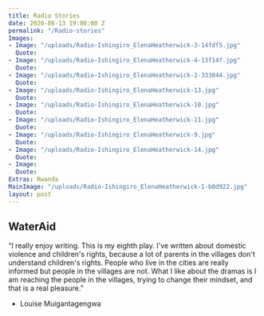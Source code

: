 ```yaml
---
title: Radio Stories
date: 2020-06-13 19:00:00 Z
permalink: "/Radio-stories"
Images:
- Image: "/uploads/Radio-Ishingiro_ElenaHeatherwick-3-14fdf5.jpg"
  Quote: 
- Image: "/uploads/Radio-Ishingiro_ElenaHeatherwick-4-13f14f.jpg"
  Quote: 
- Image: "/uploads/Radio-Ishingiro_ElenaHeatherwick-2-333844.jpg"
  Quote: 
- Image: "/uploads/Radio-Ishingiro_ElenaHeatherwick-13.jpg"
  Quote: 
- Image: "/uploads/Radio-Ishingiro_ElenaHeatherwick-10.jpg"
  Quote: 
- Image: "/uploads/Radio-Ishingiro_ElenaHeatherwick-11.jpg"
  Quote: 
- Image: "/uploads/Radio-Ishingiro_ElenaHeatherwick-9.jpg"
  Quote: 
- Image: "/uploads/Radio-Ishingiro_ElenaHeatherwick-14.jpg"
  Quote: 
- Image: 
  Quote: 
Extras: Rwanda
MainImage: "/uploads/Radio-Ishingiro_ElenaHeatherwick-1-b0d922.jpg"
layout: post
---
```


## WaterAid

“I really enjoy writing. This is my eighth play. I've written about domestic violence and children's rights, because a lot of parents in the villages don't understand children's rights. People who live in the cities are really informed but people in the villages are not. What I like about the dramas is I am reaching the people in the villages, trying to change their mindset, and that is a real pleasure.”

- Louise Muigantagengwa